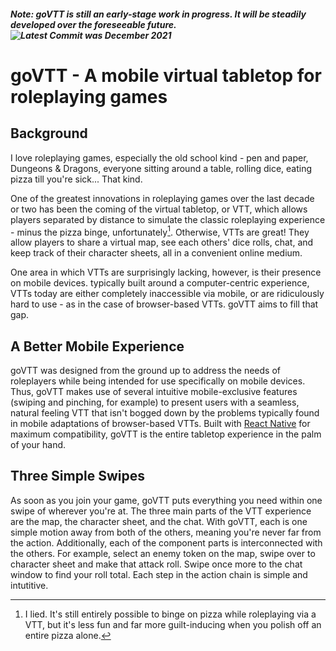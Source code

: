 ##### Note: goVTT is still an early-stage work in progress. It will be steadily developed over the foreseeable future.&nbsp;&nbsp;&nbsp;![Latest Commit was December 2021](https://img.shields.io/badge/Latest%20Commit-December%202021-yellowgreen?style=plastic)

# goVTT - A mobile virtual tabletop for roleplaying games

## Background

I love roleplaying games, especially the old school kind - pen and paper, Dungeons & Dragons, everyone sitting around a table, rolling dice, eating pizza till you're sick... That kind.

One of the greatest innovations in roleplaying games over the last decade or two has been the coming of the virtual tabletop, or VTT, which allows players separated by distance to simulate the classic roleplaying experience - minus the pizza binge, unfortunately[^pizza]. Otherwise, VTTs are great! They allow players to share a virtual map, see each others' dice rolls, chat, and keep track of their character sheets, all in a convenient online medium.

One area in which VTTs are surprisingly lacking, however, is their presence on mobile devices. typically built around a computer-centric experience, VTTs today are either completely inaccessible via mobile, or are ridiculously hard to use - as in the case of browser-based VTTs. goVTT aims to fill that gap.

## A Better Mobile Experience

goVTT was designed from the ground up to address the needs of roleplayers while being intended for use specifically on mobile devices. Thus, goVTT makes use of several intuitive mobile-exclusive features (swiping and pinching, for example) to present users with a seamless, natural feeling VTT that isn't bogged down by the problems typically found in mobile adaptations of browser-based VTTs. Built with [React Native](https://reactnative.dev/) for maximum compatibility, goVTT is the entire tabletop experience in the palm of your hand.

## Three Simple Swipes

As soon as you join your game, goVTT puts everything you need within one swipe of wherever you're at. The three main parts of the VTT experience are the map, the character sheet, and the chat. With goVTT, each is one simple motion away from both of the others, meaning you're never far from the action. Additionally, each of the component parts is interconnected with the others. For example, select an enemy token on the map, swipe over to character sheet and make that attack roll. Swipe once more to the chat window to find your roll total. Each step in the action chain is simple and intutitive.

[^pizza]: I lied. It's still entirely possible to binge on pizza while roleplaying via a VTT, but it's less fun and far more guilt-inducing when you polish off an entire pizza alone.

